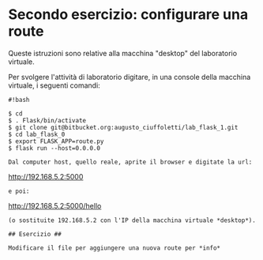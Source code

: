 # Secondo esercizio: configurare una route #

Queste istruzioni sono relative alla macchina "desktop" del laboratorio virtuale.

Per svolgere l'attività di laboratorio digitare, in una console della macchina virtuale, i seguenti comandi:

```
#!bash

$ cd
$ . Flask/bin/activate
$ git clone git@bitbucket.org:augusto_ciuffoletti/lab_flask_1.git
$ cd lab_flask_0
$ export FLASK_APP=route.py
$ flask run --host=0.0.0.0

Dal computer host, quello reale, aprite il browser e digitate la url:
```
http://192.168.5.2:5000
```
e poi:
```
http://192.168.5.2:5000/hello
```
(o sostituite 192.168.5.2 con l'IP della macchina virtuale *desktop*).

## Esercizio ##

Modificare il file per aggiungere una nuova route per *info*
